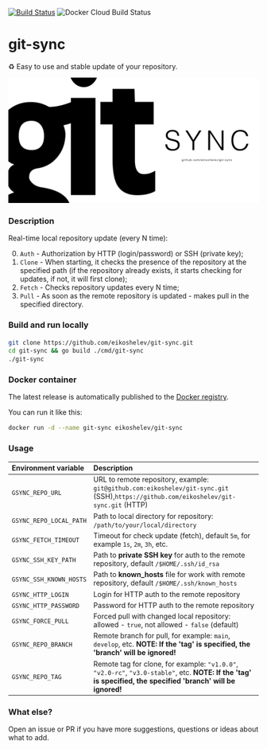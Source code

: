 [![Build Status](https://travis-ci.org/eikoshelev/git-sync.svg?branch=master)](https://travis-ci.org/eikoshelev/git-sync)
![Docker Cloud Build Status](https://img.shields.io/docker/cloud/build/eikoshelev/git-sync)

# git-sync

:recycle: Easy to use and stable update of your repository.
  
![alt text](assets/git-sync.png)
  
### Description
  
Real-time local repository update (every N time):

0. `Auth` - Authorization by HTTP (login/password) or SSH (private key);
1. `Clone` - When starting, it checks the presence of the repository at the specified path (if the repository already exists, it starts checking for updates, if not, it will first clone);
2. `Fetch` - Checks repository updates every N time;
3. `Pull` - As soon as the remote repository is updated - makes pull in the specified directory.

### Build and run locally

```bash
git clone https://github.com/eikoshelev/git-sync.git
cd git-sync && go build ./cmd/git-sync
./git-sync
```

### Docker container

The latest release is automatically published to the [Docker registry](https://hub.docker.com/r/eikoshelev/git-sync).

You can run it like this:

```bash
docker run -d --name git-sync eikoshelev/git-sync
```

### Usage
  
| **Environment variable** | **Description** |
| :--- | :--- |
|`GSYNC_REPO_URL`        | URL to remote repository, example: `git@github.com:eikoshelev/git-sync.git` (SSH),`https://github.com/eikoshelev/git-sync.git` (HTTP)
|`GSYNC_REPO_LOCAL_PATH` | Path to local directory for repository: `/path/to/your/local/directory`
|`GSYNC_FETCH_TIMEOUT`   | Timeout for check update (fetch), default `5m`, for example `1s`, `2m`, `3h`, etc.
|`GSYNC_SSH_KEY_PATH`    | Path to **private SSH key** for auth to the remote repository, default `/$HOME/.ssh/id_rsa`
|`GSYNC_SSH_KNOWN_HOSTS` | Path to **known_hosts** file for work with remote repository, default `/$HOME/.ssh/known_hosts`
|`GSYNC_HTTP_LOGIN`      | Login for HTTP auth to the remote repository
|`GSYNC_HTTP_PASSWORD`   | Password for HTTP auth to the remote repository
|`GSYNC_FORCE_PULL`      | Forced pull with changed local repository: allowed - `true`, not allowed - `false` (default)
|`GSYNC_REPO_BRANCH`     | Remote branch for pull, for example: `main`, `develop`, etc. **NOTE: If the 'tag' is specified, the 'branch' will be ignored!**
|`GSYNC_REPO_TAG`        | Remote tag for clone, for example: `"v1.0.0"`, `"v2.0-rc"`, `"v3.0-stable"`, etc. **NOTE: If the 'tag' is specified, the specified 'branch' will be ignored!**

### What else?

Open an issue or PR if you have more suggestions, questions or ideas about what to add.
